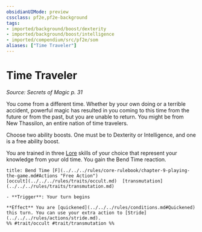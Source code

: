 ```yaml
---
obsidianUIMode: preview
cssclass: pf2e,pf2e-background
tags:
- imported/background/boost/dexterity
- imported/background/boost/intelligence
- imported/compendium/src/pf2e/som
aliases: ["Time Traveler"]
---
```

# Time Traveler
*Source: Secrets of Magic p. 31*  

You come from a different time. Whether by your own doing or a terrible accident, powerful magic has resulted in you coming to this time from the future or from the past, but you are unable to return. You might be from New Thassilon, an entire nation of time travelers.

Choose two ability boosts. One must be to Dexterity or Intelligence, and one is a free ability boost.

You are trained in three [Lore](../../skills.md#Lore) skills of your choice that represent your knowledge from your old time. You gain the Bend Time reaction.

```ad-embed-ability
title: Bend Time [F](../../../rules/core-rulebook/chapter-9-playing-the-game.md#Actions "Free Action")
[occult](../../../rules/traits/occult.md)  [transmutation](../../../rules/traits/transmutation.md)  

- **Trigger**: Your turn begins

**Effect** You are [quickened](../../../rules/conditions.md#Quickened) this turn. You can use your extra action to [Stride](../../../rules/actions/stride.md).  
%% #trait/occult #trait/transmutation %%
```
